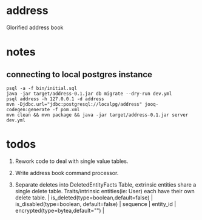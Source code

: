 # address
Glorified address book

# notes
## connecting to local postgres instance
```
psql -a -f bin/initial.sql
java -jar target/address-0.1.jar db migrate --dry-run dev.yml
psql address -h 127.0.0.1 -d address
mvn -Djdbc.url="jdbc:postgresql://localpg/address" jooq-codegen:generate -f pom.xml
mvn clean && mvn package && java -jar target/address-0.1.jar server dev.yml
```

# todos
1) Rework code to deal with single value tables.
2) Write address book command processor.


1) Separate deletes into DeletedEntityFacts Table, extrinsic entities share a single delete table. Traits/intrinsic entities(ie: User) each have their own delete table.
| is_deleted(type=boolean,default=false) | is_disabled(type=boolean, default=false) | sequence | entity_id | encrypted(type=bytea,default="") |